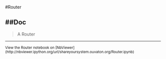 
<!--
FrozenIsBool False
-->

#Router

##Doc
----


> 
> A Router
> 
> 

----

<small>
View the Router notebook on [NbViewer](http://nbviewer.ipython.org/url/shareyoursystem.ouvaton.org/Router.ipynb)
</small>


